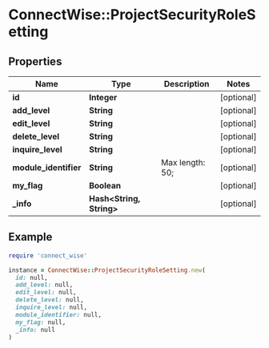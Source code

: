 # ConnectWise::ProjectSecurityRoleSetting

## Properties

| Name | Type | Description | Notes |
| ---- | ---- | ----------- | ----- |
| **id** | **Integer** |  | [optional] |
| **add_level** | **String** |  | [optional] |
| **edit_level** | **String** |  | [optional] |
| **delete_level** | **String** |  | [optional] |
| **inquire_level** | **String** |  | [optional] |
| **module_identifier** | **String** |  Max length: 50; | [optional] |
| **my_flag** | **Boolean** |  | [optional] |
| **_info** | **Hash&lt;String, String&gt;** |  | [optional] |

## Example

```ruby
require 'connect_wise'

instance = ConnectWise::ProjectSecurityRoleSetting.new(
  id: null,
  add_level: null,
  edit_level: null,
  delete_level: null,
  inquire_level: null,
  module_identifier: null,
  my_flag: null,
  _info: null
)
```

